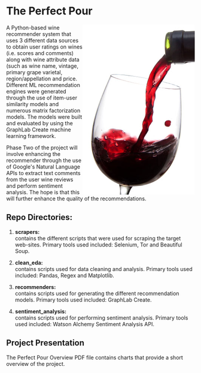 # The Perfect Pour

<img align="right" src="wine_pour.jpg">


A Python-based wine recommender system that uses 3 different data sources to obtain user ratings on wines (i.e. scores and comments) along with wine attribute data (such as wine name, vintage, primary grape varietal, region/appellation and price. Different ML recommendation engines were generated through the use of item-user similarity models and numerous matrix factorization models. The models were built and evaluated by using the GraphLab Create machine learning framework.

Phase Two of the project will involve enhancing the recommender through the use of Google's Natural Language APIs to extract text comments from the user wine reviews and perform sentiment analysis.  The hope is that this will further enhance the quality of the recommendations.

## Repo Directories:

1. <b>scrapers:</b> <br>contains the different scripts that were used for scraping the target web-sites. Primary tools used included:  Selenium, Tor and Beautiful Soup.

2. <b>clean_eda:</b> <br>contains scripts used for data cleaning and analysis.  Primary tools used included:  Pandas, Regex and Matplotlib.

3. <b>recommenders:</b> <br>contains scripts used for generating the different recommendation models. Primary tools used included:  GraphLab Create.

4. <b>sentiment_analysis:</b> <br>contains scripts used for performing sentiment analysis. Primary tools used included:  Watson Alchemy Sentiment Analysis API.




## Project Presentation
The Perfect Pour Overview PDF file contains charts that provide a short overview of the project.
